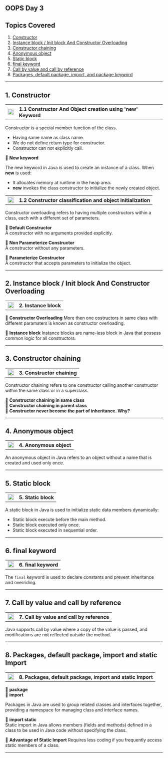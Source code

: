 ## OOPS Day 3
**Topics Covered**
--------------
1. [Constructor](#1-constructor)
2. [Instance block / Init block And Constructor Overloading](#2-instance-block--init-block-and-Constructor-Overloading)
3. [Constructor chaining](#3-constructor-chaining)
4. [Anonymous object](#4-anonymous-object)
5. [Static block](#5-static-block)
6. [final keyword](#6-final-keyword)
7. [Call by value and call by reference](#7-call-by-value-and-call-by-reference)
8. [Packages, default package, import, and package keyword](#8-packages-default-package-import-and-package-keyword)
--------------

## 1. Constructor

<table>
    <tr>
        <td><a href="https://youtu.be/Tb5FfNaStgI">
            <img src="https://github.com/user-attachments/assets/393a6073-ba6a-48dd-972b-9e9b8d908e45" alt="yt" width="20" height="20">
        </a></td>
        <th align="left">1.1 Constructor  And Object creation using 'new' Keyword</th>
    </tr>
</table>

Constructor is a special member function of the class.
- Having same name as class name.
- We do not define return type for constructor.
- Constructor can not explicitly call.

🔵 **New keyword**  

The new keyword in Java is used to create an instance of a class. When **new** is used:   
- It allocates memory at runtime in the heap area.
- **new** invokes the class constructor to initialize the newly created object.

<table>
    <tr>
        <td><a href="https://www.youtube.com/watch?v=MHlG7pW8z3s">
            <img src="https://github.com/user-attachments/assets/393a6073-ba6a-48dd-972b-9e9b8d908e45" alt="yt" width="20" height="20">
        </a></td>
        <th align="left">1.2 Constructor classification and object initialization</th>
    </tr>
</table>

Constructor overloading refers to having multiple constructors within a class, each with a different set of parameters.

🔵 **Default Constructor**   
A constructor with no arguments provided explicitly.   

🔵 **Non Parameterize Constructor**   
A constructor without any parameters.    

🔵 **Parameterize Constructor**    
A constructor that accepts parameters to initialize the object.   

---
## 2. Instance block / Init block And Constructor Overloading

<table>
    <tr>
        <td><a href="https://www.youtube.com/watch?v=sY0u4sg0NCA">
            <img src="https://github.com/user-attachments/assets/393a6073-ba6a-48dd-972b-9e9b8d908e45" alt="yt" width="20" height="20">
        </a></td>
        <th align="left">2. Instance block</th>
    </tr>
</table>   

🔵 **Constructor Overloading**
More then one costructors in same class with different paramaters is known as constructor overloading.  

🔵 **Instance block**
Instance blocks are name-less block in Java that possess common logic for all constructors.

---
## 3. Constructor chaining

<table>
    <tr>
        <td><a href="https://youtu.be/zdgvBmDK8hA">
            <img src="https://github.com/user-attachments/assets/393a6073-ba6a-48dd-972b-9e9b8d908e45" alt="yt" width="20" height="20">
        </a></td>
        <th align="left">3. Constructor chaining</th>
    </tr>
</table>

Constructor chaining refers to one constructor calling another constructor within the same class or in a superclass.  

🔵 **Constructor chaining in same class**   
🔵 **Constructor chaining in parent class**   
🔵 **Constructor never become the part of inheritance. Why?**   

---
## 4. Anonymous object

<table>
    <tr>
        <td><a href="#">
            <img src="https://github.com/user-attachments/assets/393a6073-ba6a-48dd-972b-9e9b8d908e45" alt="yt" width="20" height="20">
        </a></td>
        <th align="left">4. Anonymous object</th>
    </tr>
</table>

An anonymous object in Java refers to an object without a name that is created and used only once.

---
## 5. Static block

<table>
    <tr>
        <td><a href="#">
            <img src="https://github.com/user-attachments/assets/393a6073-ba6a-48dd-972b-9e9b8d908e45" alt="yt" width="20" height="20">
        </a></td>
        <th align="left">5. Static block</th>
    </tr>
</table>

A static block in Java is used to initialize static data members dynamically:
- Static block execute before the main method.
- Static block executed only once.
- Static block executed in sequential order.

---
## 6. final keyword

<table>
    <tr>
        <td><a href="#">
            <img src="https://github.com/user-attachments/assets/393a6073-ba6a-48dd-972b-9e9b8d908e45" alt="yt" width="20" height="20">
        </a></td>
        <th align="left">6. final keyword</th>
    </tr>
</table>

The `final` keyword is used to declare constants and prevent inheritance and overriding.

---
## 7. Call by value and call by reference

<table>
    <tr>
        <td><a href="#">
            <img src="https://github.com/user-attachments/assets/393a6073-ba6a-48dd-972b-9e9b8d908e45" alt="yt" width="20" height="20">
        </a></td>
        <th align="left">7. Call by value and call by reference</th>
    </tr>
</table>

Java supports call by value where a copy of the value is passed, and modifications are not reflected outside the method.

---
## 8. Packages, default package, import and static Import

<table>
    <tr>
        <td><a href="#">
            <img src="https://github.com/user-attachments/assets/393a6073-ba6a-48dd-972b-9e9b8d908e45" alt="yt" width="20" height="20">
        </a></td>
        <th align="left">8. Packages, default package, import and static Import</th>
    </tr>
</table>

🔵 **package**    
🔵 **import**    
   
Packages in Java are used to group related classes and interfaces together, providing a namespace for managing class and interface names.   

🔵 **import static**  
Static import in Java allows members (fields and methods) defined in a class to be used in Java code without specifying the class.   

🔵 **Advantage of Static Import**
Requires less coding if you frequently access static members of a class.

---
